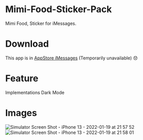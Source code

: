 # Mimi-Food-Sticker-Pack
Mimi Food, Sticker for iMessages.

# Download

This app is in [AppStore iMessages](https://apps.apple.com/ru/app/mimi-food-sticker-pack-1/id1571780783) (Temporarily unavailable) :disappointed:

# Feature 
Implementations Dark Mode

# Images 
![Simulator Screen Shot - iPhone 13 - 2022-01-19 at 21 57 52](https://user-images.githubusercontent.com/76389117/150200662-84fafb57-84c3-4f0f-8b34-87244d52213b.png)
![Simulator Screen Shot - iPhone 13 - 2022-01-19 at 21 58 01](https://user-images.githubusercontent.com/76389117/150200917-eb0589e8-7c0a-4c04-bdbc-efaecb0c8215.png)

